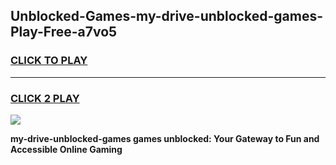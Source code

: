 
## Unblocked-Games-my-drive-unblocked-games-Play-Free-a7vo5
<h3>
<a href="https://premium76.site?title=my-drive-unblocked-games&ref=23A">CLICK TO PLAY</a></h3>
<hr>

<h3>
<a href="https://premium76.site?title=my-drive-unblocked-games&ref=23A">CLICK 2 PLAY</a>
  
</h3>

<a href="https://premium76.site?title=my-drive-unblocked-games&ref=23A"><img src="https://clearcache.store/games.png"></a>


**my-drive-unblocked-games games unblocked: Your Gateway to Fun and Accessible Online Gaming**
